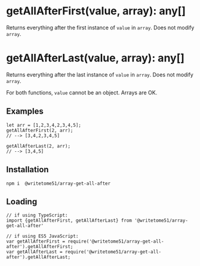 # getAllAfterFirst(value, array): any[]

Returns everything after the first instance of `value` in `array`. 
Does not modify `array`.

# getAllAfterLast(value, array): any[]

Returns everything after the last instance of `value` in `array`.  Does not modify `array`.

For both functions, `value` cannot be an object.  Arrays are OK.

## Examples
```
let arr = [1,2,3,4,2,3,4,5];
getAllAfterFirst(2, arr);
// --> [3,4,2,3,4,5]

getAllAfterLast(2, arr);
// --> [3,4,5]
```

## Installation
`npm i  @writetome51/array-get-all-after`


## Loading
```
// if using TypeScript:
import {getAllAfterFirst, getAllAfterLast} from '@writetome51/array-get-all-after'
    
// if using ES5 JavaScript:
var getAllAfterFirst = require('@writetome51/array-get-all-after').getAllAfterFirst;
var getAllAfterLast = require('@writetome51/array-get-all-after').getAllAfterLast;
```